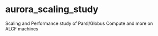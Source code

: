 # aurora_scaling_study
Scaling and Performance study of Parsl/Globus Compute and more on ALCF machines
